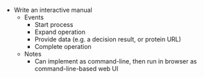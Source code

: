 * Write an interactive manual
  * Events
    * Start process
    * Expand operation
    * Provide data (e.g. a decision result, or protein URL)
    * Complete operation
  * Notes
    * Can implement as command-line, then run in browser as command-line-based web UI
